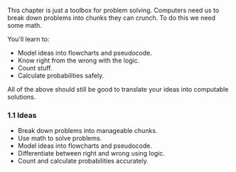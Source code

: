 This chapter is just a toolbox for problem solving.
Computers need us to break down problems into chunks they can crunch. To do this we need some math.

You'll learn to:
- Model ideas into flowcharts and pseudocode.
- Know right from the wrong with the logic.
- Count stuff.
- Calculate probabilities safely.

All of the above should still be good to translate your ideas into computable solutions.


### 1.1 Ideas

- Break down problems into manageable chunks.
- Use math to solve problems.
- Model ideas into flowcharts and pseudocode.
- Differentiate between right and wrong using logic.
- Count and calculate probabilities accurately.

